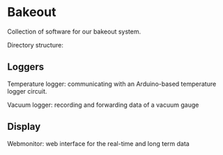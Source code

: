 # Bakeout

Collection of software for our bakeout system.

Directory structure:

## Loggers

Temperature logger: communicating with an Arduino-based temperature logger circuit.

Vacuum logger: recording and forwarding data of a vacuum gauge

## Display

Webmonitor: web interface for the real-time and long term data

